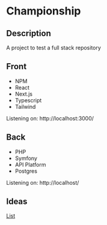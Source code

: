 # Championship

## Description

A project to test a full stack repository


## Front

* NPM
* React
* Next.js
* Typescript
* Tailwind

Listening on: http://localhost:3000/

## Back

* PHP
* Symfony
* API Platform
* Postgres

Listening on: http://localhost/


## Ideas

[List](./IDEAS.md)